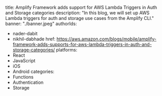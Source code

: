 title: Amplify Framework adds support for AWS Lambda Triggers in Auth and Storage categories
description: "In this blog, we will set up AWS Lambda triggers for auth and storage use cases from the Amplify CLI."
banner: "./banner.jpeg"
authorIds:
  - nader-dabit
  - nikhil-dabhade
href: https://aws.amazon.com/blogs/mobile/amplify-framework-adds-supports-for-aws-lambda-triggers-in-auth-and-storage-categories/
platforms:
  - React
  - JavaScript
  - iOS
  - Android
categories:
  - Functions
  - Authentication
  - Storage